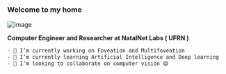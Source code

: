 <!--### Hi there 👋 -->

<!--
**petrucior/petrucior** is a ✨ _special_ ✨ repository because its `README.md` (this file) appears on your GitHub profile.

Here are some ideas to get you started:

- 🔭 I’m currently working on ...
- 🌱 I’m currently learning ...
- 👯 I’m looking to collaborate on ...
- 🤔 I’m looking for help with ...
- 💬 Ask me about ...
- 📫 How to reach me: ...
- 😄 Pronouns: ...
- ⚡ Fun fact: ...
-->

### Welcome to my home
![image](https://imgur.com/wkc8oD3.gif)

**Computer Engineer and Researcher at NatalNet Labs ( UFRN )**

```bash
- 🔭 I’m currently working on Foveation and Multifoveation
- 🌱 I’m currently learning Artificial Intelligence and Deep learning
- 👯 I’m looking to collaborate on computer vision 😄
```

<!--
This week I spent:
```
Java    --  7 hrs 30 mins  --  ██████████████░░░░░░░░░░░   54.95 
Python  --  3 hr 9 mins    --  ██████░░░░░░░░░░░░░░░░░░░   23.44 
Bash    --  1 hr 17 mins   --  ███░░░░░░░░░░░░░░░░░░░░░░   9.9 
Git     --  1 hr 12 mins   --  ██░░░░░░░░░░░░░░░░░░░░░░░   8.86
Vim     --  25 mins        --  █░░░░░░░░░░░░░░░░░░░░░░░░   2.78
-->
